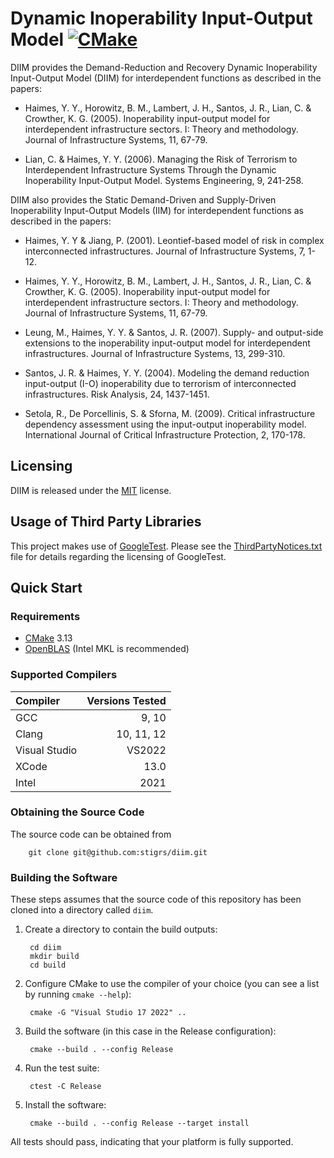 # Dynamic Inoperability Input-Output Model [![CMake](https://github.com/stigrs/diim/actions/workflows/cmake.yml/badge.svg?branch=main)](https://github.com/stigrs/diim/actions/workflows/cmake.yml)

DIIM provides the Demand-Reduction and Recovery Dynamic Inoperability
Input-Output Model (DIIM) for interdependent functions as described in
the papers:

* Haimes, Y. Y., Horowitz, B. M., Lambert, J. H., Santos, J. R., Lian, C. &
  Crowther, K. G. (2005). Inoperability input-output model for interdependent
  infrastructure sectors. I: Theory and methodology. Journal of
  Infrastructure Systems, 11, 67-79.

* Lian, C. & Haimes, Y. Y. (2006). Managing the Risk of Terrorism to
  Interdependent Infrastructure Systems Through the Dynamic Inoperability
  Input-Output Model. Systems Engineering, 9, 241-258.

DIIM also provides the Static Demand-Driven and Supply-Driven Inoperability
Input-Output Models (IIM) for interdependent functions as described in the
papers:

* Haimes, Y. Y & Jiang, P. (2001). Leontief-based model of risk in complex
  interconnected infrastructures. Journal of Infrastructure Systems, 7, 1-12.

* Haimes, Y. Y., Horowitz, B. M., Lambert, J. H., Santos, J. R., Lian, C. &
  Crowther, K. G. (2005). Inoperability input-output model for interdependent
  infrastructure sectors. I: Theory and methodology. Journal of
  Infrastructure Systems, 11, 67-79.

* Leung, M., Haimes, Y. Y. & Santos, J. R. (2007). Supply- and output-side
  extensions to the inoperability input-output model for interdependent
  infrastructures. Journal of Infrastructure Systems, 13, 299-310.

* Santos, J. R. & Haimes, Y. Y. (2004). Modeling the demand reduction
  input-output (I-O) inoperability due to terrorism of interconnected
  infrastructures. Risk Analysis, 24, 1437-1451.

* Setola, R., De Porcellinis, S. & Sforna, M. (2009). Critical infrastructure
  dependency assessment using the input-output inoperability model.
  International Journal of Critical Infrastructure Protection, 2, 170-178.

## Licensing

DIIM is released under the [MIT](LICENSE) license.

## Usage of Third Party Libraries

This project makes use of [GoogleTest](https://https://github.com/google/googletest). 
Please see the [ThirdPartyNotices.txt](ThirdPartyNotices.txt) file for details 
regarding the licensing of GoogleTest.

## Quick Start 

### Requirements

* [CMake](https://cmake.org) 3.13
* [OpenBLAS](https://www.openblas.net/) (Intel MKL is recommended)

### Supported Compilers

| Compiler      | Versions Tested |
|:--------------|----------------:|
| GCC           | 9, 10           |
| Clang         | 10, 11, 12      |
| Visual Studio | VS2022          |
| XCode         | 13.0            |
| Intel         | 2021            |

### Obtaining the Source Code

The source code can be obtained from

        git clone git@github.com:stigrs/diim.git

### Building the Software

These steps assumes that the source code of this repository has been cloned
into a directory called `diim`.

1. Create a directory to contain the build outputs:

        cd diim
        mkdir build
        cd build

2. Configure CMake to use the compiler of your choice (you can see a list by
   running `cmake --help`):

        cmake -G "Visual Studio 17 2022" ..

3. Build the software (in this case in the Release configuration):

        cmake --build . --config Release

4. Run the test suite:

        ctest -C Release

5. Install the software:

        cmake --build . --config Release --target install

All tests should pass, indicating that your platform is fully supported. 
